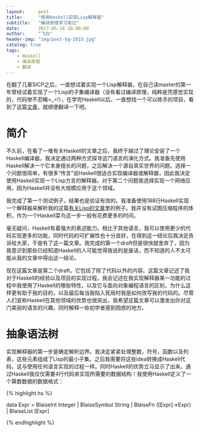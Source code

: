 ```yaml
---
layout:     post
title:      "使用Haskell实现Lisp解释器"
subtitle:   "编译原理学习笔记"
date:       2017-05-16 18:00:00
author:     "飞白"
header-img: "img/post-bg-2015.jpg"
catalog: true
tags:
    - Haskell
    - 编译原理
    - 翻译
---
```


在翻了几章SICP之后，一直想试着实现一个Lisp解释器，在自己读master的第一年曾经试着实现了一个Lisp的子集编译器（没有看过编译原理，纯粹是凭感觉实现的，代码惨不忍睹=_=!），在学完Haskell以后，一直想找一个可以练手的项目，看到了这篇[文章](http://www.defmacro.org/ramblings/lisp-in-haskell.html)，就顺便翻译一下吧。

# 简介

不久前，在看了一堆有关Haskell的文章之后，我终于越过了理论安装了一个Haskell编译器。我决定通过两种方式探寻这门语言的演化方式。我准备先使用Haskell解决一个它本身擅长的问题，之后解决一个源自真实世界的问题。选择一个问题很简单，有很多“传言”说Haskell很适合实现编译器或解释器，因此我决定使用Haskell实现一个Lisp方言的解释器。对于第二个问题我选择实现一个网络应用，因为Haskell并没有大规模应用于这个领域。

我完成了第一个测试例子，结果也是验证有效的。我准备使用188行Haskell实现一个解释器来解析我的这篇[有关Lisp的文章](http://www.defmacro.org/ramblings/lisp.html)里的例子。我并没有试图压缩程序的体积，作为一个Haskell菜鸟这一步一般有花费更多的时间。

毫无疑问，Haskell有着强大的表述能力。相比于其他语言，我可以使用更少的代码实现更多的功能，同时代码的可扩展性也十分良好。在得到这一结论后我决定告诉给大家，于是有了这一篇文章。我完成的第一个draft但是很快就舍弃了，因为我意识到那些已经知道Haskell的人可能觉得我说的是废话，而不知道的人不太可能从我的文章中得出这一结论。

现在这篇文章是第二个draft，它包括了除了代码以外的内容。这篇文章记述了我对于Haskell的经验以及项目的实现过程。我会记述在我实现解释器某一功能的过程中我使用了Haskell的哪些特性，以及它与面向对象编程语言的区别，为什么这样更有助于我的目的，以及最后每当我陷入死局时我是如何改写我的代码的。尽管人们宣称Haskell在其他领域的优势也很突出，我希望这篇文章可以激发出你对这门美丽的语言的兴趣，同时解释一些初学者感到困惑的地方。

# 抽象语法树

实现解释器的第一步是确定解析边界。我决定紧紧处理整数，符号，函数以及列表，这些元素组成了Lisp的最小子集。之后我需要将这些idea转换成Haskell代码，这与使用任何语言实现的过程一样。同时Haskell的优势立马显示了出来。通过Haskell我仅仅需要4行代码来实现所需要的数据结构！我使用Haskell定义了一个算数数据的数据格式：

{% highlight hs %}

data Expr = BlaiseInt Integer |
            BlaiseSymbol String |
            BlaiseFn ([Expr]->Expr) |
            BlaiseList [Expr]

{% endhighlight %}